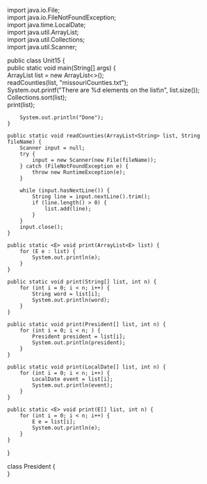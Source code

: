 import java.io.File;  
import java.io.FileNotFoundException;  
import java.time.LocalDate;  
import java.util.ArrayList;  
import java.util.Collections;  
import java.util.Scanner;  
  
public class Unit15 {  
    public static void main(String[] args) {  
        ArrayList<String> list = new ArrayList<>();  
        readCounties(list, "missouriCounties.txt");  
        System.out.printf("There are %d elements on the list\n", list.size());  
        Collections.sort(list);  
        print(list);  
  
        System.out.println("Done");  
    }  
  
    public static void readCounties(ArrayList<String> list, String fileName) {  
        Scanner input = null;  
        try {  
            input = new Scanner(new File(fileName));  
        } catch (FileNotFoundException e) {  
            throw new RuntimeException(e);  
        }  
  
        while (input.hasNextLine()) {  
            String line = input.nextLine().trim();  
            if (line.length() > 0) {  
                list.add(line);  
            }  
        }  
        input.close();  
    }  
  
    public static <E> void print(ArrayList<E> list) {  
        for (E e : list) {  
            System.out.println(e);  
        }  
    }  
  
    public static void print(String[] list, int n) {  
        for (int i = 0; i < n; i++) {  
            String word = list[i];  
            System.out.println(word);  
        }  
    }  
  
    public static void print(President[] list, int n) {  
        for (int i = 0; i < n; ) {  
            President president = list[i];  
            System.out.println(president);  
        }  
    }  
  
    public static void print(LocalDate[] list, int n) {  
        for (int i = 0; i < n; i++) {  
            LocalDate event = list[i];  
            System.out.println(event);  
        }  
    }  
  
    public static <E> void print(E[] list, int n) {  
        for (int i = 0; i < n; i++) {  
            E e = list[i];  
            System.out.println(e);  
        }  
    }  
}  
  
class President {  
}